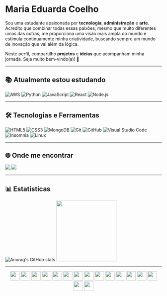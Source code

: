 # Maria Eduarda Coelho

Sou uma estudante apaixonada por **tecnologia**, **administração** e **arte**. Acredito que combinar todas essas paixões, mesmo que muito diferentes umas das outras, me proporciona uma visão mais ampla do mundo e estimula continuamente minha criatividade, buscando sempre um mundo de inovação que vai além da lógica.

Neste perfil, compartilho **projetos** e **ideias** que acompanham minha jornada. Seja muito bem-vindo(a)! 💜

---

## 📚 Atualmente estou estudando

![AWS](https://img.shields.io/badge/AWS-FF9900?style=for-the-badge&logo=amazonaws&logoColor=white) 
![Python](https://img.shields.io/badge/Python-3776AB?style=for-the-badge&logo=python&logoColor=white) 
![JavaScript](https://img.shields.io/badge/JavaScript-F7DF1E?style=for-the-badge&logo=javascript&logoColor=black) 
![React](https://img.shields.io/badge/React-61DAFB?style=for-the-badge&logo=react&logoColor=black)
![Node.js](https://img.shields.io/badge/Node.js-339933?style=for-the-badge&logo=node.js&logoColor=white)

---

## 🛠️ Tecnologias e Ferramentas

![HTML5](https://img.shields.io/badge/HTML5-E34F26?style=for-the-badge&logo=html5&logoColor=white) 
![CSS3](https://img.shields.io/badge/CSS3-1572B6?style=for-the-badge&logo=css3&logoColor=white) 
![MongoDB](https://img.shields.io/badge/MongoDB-47A248?style=for-the-badge&logo=mongodb&logoColor=white) 
![Git](https://img.shields.io/badge/Git-F05032?style=for-the-badge&logo=git&logoColor=white)
![GitHub](https://img.shields.io/badge/GitHub-181717?style=for-the-badge&logo=github&logoColor=white)
![Visual Studio Code](https://img.shields.io/badge/VS_Code-007ACC?style=for-the-badge&logo=visual-studio-code&logoColor=white)
![Insomnia](https://img.shields.io/badge/Insomnia-4000BF?style=for-the-badge&logo=insomnia&logoColor=white)
![Linux](https://img.shields.io/badge/Linux-FCC624?style=for-the-badge&logo=linux&logoColor=black)

---

## 🌐 Onde me encontrar

<div>
<a href="https://instagram.com/madulsz" target="_blank">
<img loading="lazy" src="https://img.shields.io/badge/-Instagram-%23E4405F?style=for-the-badge&logo=instagram&logoColor=white">
</a> 

<a href="https://www.linkedin.com/in/maria-eduarda-lsz" target="_blank">
<img loading="lazy" src="https://img.shields.io/badge/-LinkedIn-%230077B5?style=for-the-badge&logo=linkedin&logoColor=white">
</a> 
</div>

---

## 📊 Estatísticas

![Anurag's GitHub stats](https://github-readme-stats.vercel.app/api?username=dudalszz&theme=tokyonight&show_icons=true) <img height="195em" src="https://github-readme-stats.vercel.app/api/top-langs/?username=dudalszz&layout=compact&langs_count=7&theme=tokyonight"/>

---



<div align="center">

<img src="https://github.com/user-attachments/assets/137554d3-9905-4af6-af10-0726dee76d10" width="30"/>
<img src="https://github.com/user-attachments/assets/137554d3-9905-4af6-af10-0726dee76d10" width="30"/>
<img src="https://github.com/user-attachments/assets/137554d3-9905-4af6-af10-0726dee76d10" width="30"/>
<img src="https://github.com/user-attachments/assets/137554d3-9905-4af6-af10-0726dee76d10" width="30"/>
<img src="https://github.com/user-attachments/assets/137554d3-9905-4af6-af10-0726dee76d10" width="30"/>
<img src="https://github.com/user-attachments/assets/137554d3-9905-4af6-af10-0726dee76d10" width="30"/>
<img src="https://github.com/user-attachments/assets/137554d3-9905-4af6-af10-0726dee76d10" width="30"/>
<img src="https://github.com/user-attachments/assets/137554d3-9905-4af6-af10-0726dee76d10" width="30"/>
<img src="https://github.com/user-attachments/assets/137554d3-9905-4af6-af10-0726dee76d10" width="30"/>
<img src="https://github.com/user-attachments/assets/137554d3-9905-4af6-af10-0726dee76d10" width="30"/>
<img src="https://github.com/user-attachments/assets/137554d3-9905-4af6-af10-0726dee76d10" width="30"/>
<img src="https://github.com/user-attachments/assets/137554d3-9905-4af6-af10-0726dee76d10" width="30"/>
<img src="https://github.com/user-attachments/assets/137554d3-9905-4af6-af10-0726dee76d10" width="30"/>
<img src="https://github.com/user-attachments/assets/137554d3-9905-4af6-af10-0726dee76d10" width="30"/>
<img src="https://github.com/user-attachments/assets/137554d3-9905-4af6-af10-0726dee76d10" width="30"/>
<img src="https://github.com/user-attachments/assets/137554d3-9905-4af6-af10-0726dee76d10" width="30"/>





</div>


